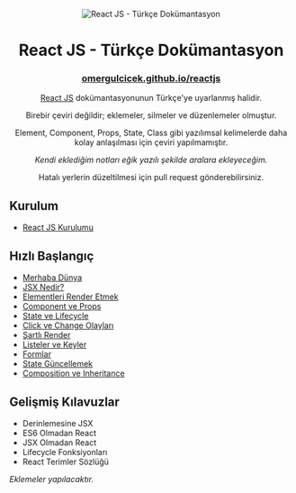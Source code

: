 <p align="center">
<img src="https://omergulcicek.com/img/reacttr.png" alt="React JS - Türkçe Dokümantasyon">
</p>

<h1 align="center">React JS - Türkçe Dokümantasyon</h1>

<h3 align="center"><a href="https://omergulcicek.github.io/reactjs/">omergulcicek.github.io/reactjs</a></h3>

<p align="center">
<a href="https://reactjs.org/">React JS</a> dokümantasyonunun Türkçe'ye uyarlanmış halidir.
</p>

<p align="center">
Birebir çeviri değildir; eklemeler, silmeler ve düzenlemeler olmuştur.
</p>

<p align="center">
Element, Component, Props, State, Class gibi yazılımsal kelimelerde daha kolay anlaşılması için çeviri yapılmamıştır.
</p>
<p align="center">
<i>Kendi eklediğim notları eğik yazılı şekilde aralara ekleyeceğim.</i>
</p>

<p align="center">
Hatalı yerlerin düzeltilmesi için pull request gönderebilirsiniz.
</p>

<h2>Kurulum</h2>

- <a href="https://omergulcicek.github.io/reactjs/reactjs-kurulumu">React JS Kurulumu</a>

<h2>Hızlı Başlangıç</h2>

- <a href="https://omergulcicek.github.io/reactjs/merhaba-dunya">Merhaba Dünya</a>
- <a href="https://omergulcicek.github.io/reactjs/jsx-nedir">JSX Nedir?</a>
- <a href="https://omergulcicek.github.io/reactjs/elementleri-render-etmek">Elementleri Render Etmek</a>
- <a href="https://omergulcicek.github.io/reactjs/component-ve-props">Component ve Props</a>
- <a href="https://omergulcicek.github.io/reactjs/state-ve-lifecycle">State ve Lifecycle</a>
- <a href="https://omergulcicek.github.io/reactjs/click-ve-change-olaylari">Click ve Change Olayları</a>
- <a href="https://omergulcicek.github.io/reactjs/sartli-render">Şartlı Render</a>
- <a href="https://omergulcicek.github.io/reactjs/listeler-ve-keyler">Listeler ve Keyler</a>
- <a href="https://omergulcicek.github.io/reactjs/formlar">Formlar</a>
- <a href="https://omergulcicek.github.io/reactjs/state-guncellemek">State Güncellemek</a>
- <a href="https://omergulcicek.github.io/reactjs/composition-ve-inheritance">Composition ve Inheritance</a>

<h2>Gelişmiş Kılavuzlar</h2>

- Derinlemesine JSX
- ES6 Olmadan React
- JSX Olmadan React
- Lifecycle Fonksiyonları
- React Terimler Sözlüğü

<i>Eklemeler yapılacaktır.</i>
